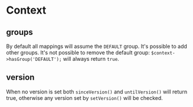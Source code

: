 # Context

## groups
By default all mappings will assume the `DEFAULT` group. It's possible to add other groups. It's not possible to 
remove the default group: `$context->hasGroup('DEFAULT');` will always return `true`.

## version
When no version is set both `sinceVersion()` and `untilVersion()` will return true, otherwise any version set by 
`setVersion()` will be checked.


